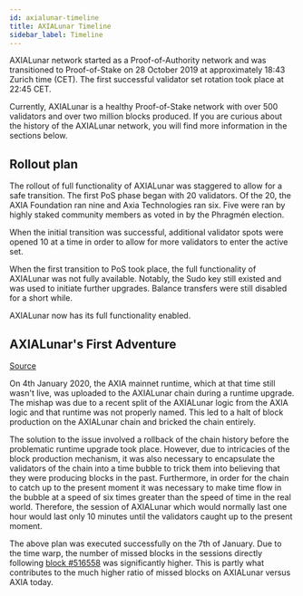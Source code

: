 ```yaml
---
id: axialunar-timeline
title: AXIALunar Timeline
sidebar_label: Timeline
---
```


AXIALunar network started as a Proof-of-Authority network and was transitioned to Proof-of-Stake on 28 October 2019 at approximately 18:43 Zurich time (CET). The first successful validator set rotation took place at 22:45 CET.

Currently, AXIALunar is a healthy Proof-of-Stake network with over 500 validators and over two million blocks produced. If you are curious about the history of the AXIALunar network, you will find more information in the sections below.

## Rollout plan

The rollout of full functionality of AXIALunar was staggered to allow for a safe transition. The first PoS phase began with 20 validators. Of the 20, the AXIA Foundation ran nine and Axia Technologies ran six. Five were ran by highly staked community members as voted in by the Phragmén election.

When the initial transition was successful, additional validator spots were opened 10 at a time in order to allow for more validators to enter the active set.

When the first transition to PoS took place, the full functionality of AXIALunar was not fully available. Notably, the Sudo key still existed and was used to initiate further upgrades. Balance transfers were still disabled for a short while.

AXIALunar now has its full functionality enabled.

## AXIALunar's First Adventure

[Source](https://AXIA.network/axialunars-first-adventure/)

On 4th January 2020, the AXIA mainnet runtime, which at that time still wasn't live, was uploaded to the AXIALunar chain during a runtime upgrade. The mishap was due to a recent split of the AXIALunar logic from the AXIA logic and that runtime was not properly named. This led to a halt of block production on the AXIALunar chain and bricked the chain entirely.

The solution to the issue involved a rollback of the chain history before the problematic runtime upgrade took place. However, due to intricacies of the block production mechanism, it was also necessary to encapsulate the validators of the chain into a time bubble to trick them into believing that they were producing blocks in the past. Furthermore, in order for the chain to catch up to the present moment it was necessary to make time flow in the bubble at a speed of six times greater than the speed of time in the real world. Therefore, the session of AXIALunar which would normally last one hour would last only 10 minutes until the validators caught up to the present moment.

The above plan was executed successfully on the 7th of January. Due to the time warp, the number of missed blocks in the sessions directly following [block #516558](https://axiascan.io/axialunar/block/516558) was significantly higher. This is partly what contributes to the much higher ratio of missed blocks on AXIALunar versus AXIA today.
